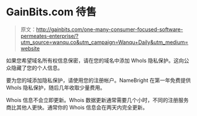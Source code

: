 # GainBits.com 待售

> 原文：<http://gainbits.com/one-many-consumer-focused-software-permeates-enterprise/?utm_source=wanqu.co&utm_campaign=Wanqu+Daily&utm_medium=website>

如果您希望域名所有权信息保密，请在您的域名中添加 WhoIs 隐私保护。这向公众隐藏了您的个人信息。

要为您的域添加隐私保护，请使用您的注册帐户。NameBright 在第一年免费提供 WhoIs 隐私保护，随后几年收取少量费用。

Whois 信息不会立即更新。Whois 数据更新通常需要几个小时，不同的注册服务商比其他人更快。通常你的 Whois 信息会在两天内完全更新。